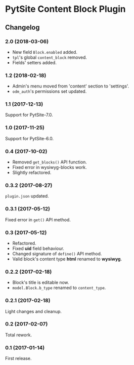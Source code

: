 # PytSite Content Block Plugin


## Changelog


### 2.0 (2018-03-06)

- New field `Block.enabled` added.
- `tpl`'s global `content_block` removed.
- Fields' setters added.


### 1.2 (2018-02-18)

- Admin's menu moved from 'content' section to 'settings'.
- `odm_auth`'s permissions set updated.


### 1.1 (2017-12-13)

Support for PytSite-7.0.


### 1.0 (2017-11-25)

Support for PytSite-6.0.


### 0.4 (2017-10-02)

- Removed `get_blocks()` API function.
- Fixed error in wysiwyg-blocks work.
- Slightly refactored.


### 0.3.2 (2017-08-27)

`plugin.json` updated.


### 0.3.1 (2017-05-12)

Fixed error in `get()` API method.


### 0.3 (2017-05-12)

- Refactored.
- Fixed **uid** field behaviour. 
- Changed signature of `define()` API method.
- Valid block's content type **html** renamed to **wysiwyg**.


### 0.2.2 (2017-02-18)

- Block's title is editable now.
- `model.Block.b_type` renamed to `content_type`.


### 0.2.1 (2017-02-18)

Light changes and cleanup.


### 0.2 (2017-02-07)

Total rework.


### 0.1 (2017-01-14)

First release.
